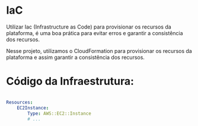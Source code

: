 # IaC

Utilizar Iac (Infrastructure as Code) para provisionar os recursos da plataforma, é uma boa prática para evitar erros e garantir a consistência dos recursos.

Nesse projeto, utilizamos o CloudFormation para provisionar os recursos da plataforma e assim garantir a consistência dos recursos.

# Código da Infraestrutura:

```yaml

Resources:
    EC2Instance:
        Type: AWS::EC2::Instance
        # ...
```